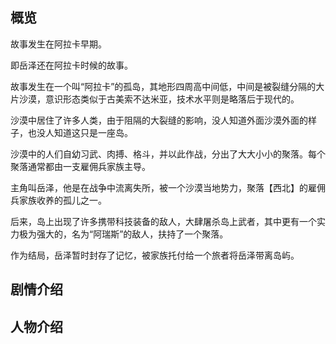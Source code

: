 ## 概览

故事发生在阿拉卡早期。

即岳泽还在阿拉卡时候的故事。

故事发生在一个叫“阿拉卡”的孤岛，其地形四周高中间低，中间是被裂缝分隔的大片沙漠，意识形态类似于古美索不达米亚，技术水平则是略落后于现代的。

沙漠中居住了许多人类，由于阻隔的大裂缝的影响，没人知道外面沙漠外面的样子，也没人知道这只是一座岛。

沙漠中的人们自幼习武、肉搏、格斗，并以此作战，分出了大大小小的聚落。每个聚落通常都由一支雇佣兵家族主导。

主角叫岳泽，他是在战争中流离失所，被一个沙漠当地势力，聚落【西北】的雇佣兵家族收养的孤儿之一。

后来，岛上出现了许多携带科技装备的敌人，大肆屠杀岛上武者，其中更有一个实力极为强大的，名为“阿瑞斯”的敌人，扶持了一个聚落。

作为结局，岳泽暂时封存了记忆，被家族托付给一个旅者将岳泽带离岛屿。

## 剧情介绍



## 人物介绍

